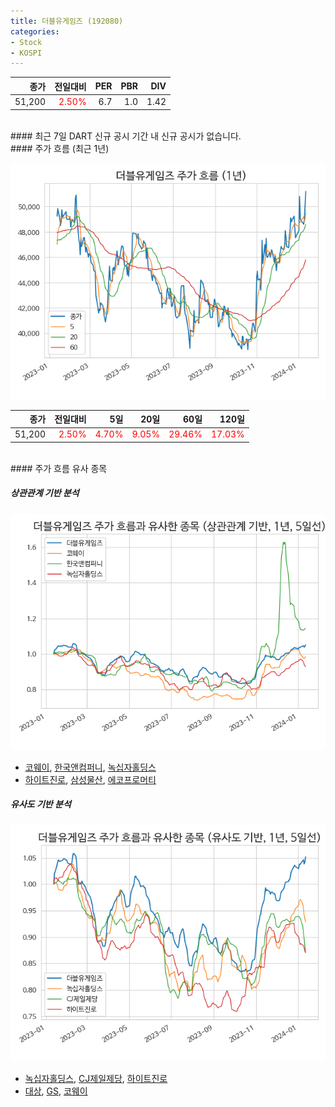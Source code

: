 ```yaml
---
title: 더블유게임즈 (192080)
categories:
- Stock
- KOSPI
---
```


|종가|전일대비|PER|PBR|DIV|
|---:|-------:|--:|--:|--:|
|51,200|<span style="color: red">2.50%</span>|6.7|1.0|1.42|

<!-- more -->

<br>
#### 최근 7일 DART 신규 공시
기간 내 신규 공시가 없습니다.

<br>
#### 주가 흐름 (최근 1년)

![192080](/assets/images/stock/192080.png)

|종가|전일대비|5일|20일|60일|120일|
|---:|-------:|--:|---:|---:|----:|
|51,200|<span style="color: red">2.50%</span>|<span style="color: red">4.70%</span>|<span style="color: red">9.05%</span>|<span style="color: red">29.46%</span>|<span style="color: red">17.03%</span>|

<br>
#### 주가 흐름 유사 종목

##### 상관관계 기반 분석

![192080](/assets/images/stock/192080_corr.png)
- [코웨이](/021240/), [한국앤컴퍼니](/000240/), [녹십자홀딩스](/005250/)
- [하이트진로](/000080/), [삼성물산](/028260/), [에코프로머티](/450080/)

##### 유사도 기반 분석

![192080](/assets/images/stock/192080_sim.png)
- [녹십자홀딩스](/005250/), [CJ제일제당](/097950/), [하이트진로](/000080/)
- [대상](/001680/), [GS](/078930/), [코웨이](/021240/)